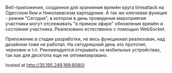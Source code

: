Веб-приложение, созданное для храниения времён круга timeattack на Одесском 6км и Николаевском картодроме.
А так же ключевая функция - режим "Сегодня", в котором в день проведения мероприятия участники могут отслеживать "в прямом эфире" обновления времён и состояния участника. Реализовано естественно с помощью WebSocket.

Приложение в стадии разработки, не весь функционал реализован, над дизайном тоже не работал. На сегодняшний день это прототип, черновик и т.п.
Рекомендуется открывать на мобильных устройствах, так как для десктопа еще не оптимизировано.

hosted at http://35.195.249.169:8080/
